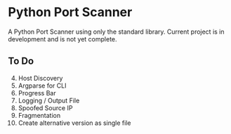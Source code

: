 # Python Port Scanner

A Python Port Scanner using only the standard library.
Current project is in development and is not yet complete.

<!-- TODO: -->

## To Do

4. Host Discovery
5. Argparse for CLI
6. Progress Bar
7. Logging / Output File
8. Spoofed Source IP
9. Fragmentation
10. Create alternative version as single file
